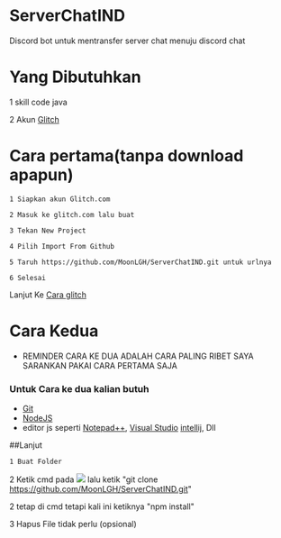 # ServerChatIND

Discord bot untuk mentransfer server chat menuju discord chat

# Yang Dibutuhkan
1 skill code java

2 Akun [Glitch](glitch.com)
# Cara pertama(tanpa download apapun)
```
1 Siapkan akun Glitch.com
```
```
2 Masuk ke glitch.com lalu buat 
```
```
3 Tekan New Project
```
```
4 Pilih Import From Github
```
```
5 Taruh https://github.com/MoonLGH/ServerChatIND.git untuk urlnya
```
```
6 Selesai 
```
Lanjut Ke [Cara glitch](https://github.com/MoonLGH/ServerChatIND/blob/master/Bot%20Tutorial/CaraGlitch)


# Cara Kedua

* REMINDER CARA KE DUA ADALAH CARA PALING RIBET SAYA SARANKAN PAKAI CARA PERTAMA SAJA

### Untuk Cara ke dua kalian butuh 
* [Git](https://git-scm.com/)
* [NodeJS](www.nodejs.org/)
* editor js seperti [Notepad++](https://notepad-plus-plus.org/downloads/), [Visual Studio](https://visualstudio.microsoft.com/) [intellij](https://www.jetbrains.com/idea/), Dll

##Lanjut

```
1 Buat Folder 
``` 
2 Ketik cmd pada <img src="https://cdn.discordapp.com/attachments/709050774499491884/735861480578220202/unknown.png"> lalu ketik "git clone https://github.com/MoonLGH/ServerChatIND.git"

2 tetap di cmd tetapi kali ini ketiknya "npm install"

3 Hapus File tidak perlu (opsional) 
